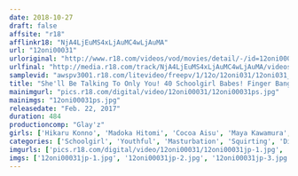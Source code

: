```yaml
---
date: 2018-10-27
draft: false
affsite: "r18"
afflinkr18: "NjA4LjEuMS4xLjAuMC4wLjAuMA"
url: "12oni00031"
urloriginal: "http://www.r18.com/videos/vod/movies/detail/-/id=12oni00031"
urlfinal: "http://media.r18.com/track/NjA4LjEuMS4xLjAuMC4wLjAuMA/videos/vod/movies/detail/-/id=12oni00031"
samplevid: "awspv3001.r18.com/litevideo/freepv/1/12o/12oni031/12oni031_dmb_w.mp4"
title: "She'll Be Talking To Only You! 40 Schoolgirl Babes! Finger Banging Dripping Wet Pussy Self Shot Masturbation 8 Hour Super Best Edition Best 4"
mainimgurl: "pics.r18.com/digital/video/12oni00031/12oni00031ps.jpg"
mainimgs: "12oni00031ps.jpg"
releasedate: "Feb. 22, 2017"
duration: 484
productioncomp: "Glay'z"
girls: ['Hikaru Konno', 'Madoka Hitomi', 'Cocoa Aisu', 'Maya Kawamura', 'Aya Miyazaki', 'Ayane Suzukawa', 'Nana Hiiragi\n(Miku Hayama)', 'Airi Natsume', 'Umi Hirose', 'Sesera Harukawa']
categories: ['Schoolgirl', 'Youthful', 'Masturbation', 'Squirting', 'Dirty Talk', 'Fingering', 'Compilation', 'Over 4 Hours', 'Hi-Def']
imgurls: ['pics.r18.com/digital/video/12oni00031/12oni00031jp-1.jpg', 'pics.r18.com/digital/video/12oni00031/12oni00031jp-2.jpg', 'pics.r18.com/digital/video/12oni00031/12oni00031jp-3.jpg', 'pics.r18.com/digital/video/12oni00031/12oni00031jp-4.jpg', 'pics.r18.com/digital/video/12oni00031/12oni00031jp-5.jpg', 'pics.r18.com/digital/video/12oni00031/12oni00031jp-6.jpg', 'pics.r18.com/digital/video/12oni00031/12oni00031jp-7.jpg', 'pics.r18.com/digital/video/12oni00031/12oni00031jp-8.jpg', 'pics.r18.com/digital/video/12oni00031/12oni00031jp-9.jpg', 'pics.r18.com/digital/video/12oni00031/12oni00031jp-10.jpg', 'pics.r18.com/digital/video/12oni00031/12oni00031jp-11.jpg', 'pics.r18.com/digital/video/12oni00031/12oni00031jp-12.jpg', 'pics.r18.com/digital/video/12oni00031/12oni00031jp-13.jpg', 'pics.r18.com/digital/video/12oni00031/12oni00031jp-14.jpg', 'pics.r18.com/digital/video/12oni00031/12oni00031jp-15.jpg', 'pics.r18.com/digital/video/12oni00031/12oni00031jp-16.jpg', 'pics.r18.com/digital/video/12oni00031/12oni00031jp-17.jpg', 'pics.r18.com/digital/video/12oni00031/12oni00031jp-18.jpg', 'pics.r18.com/digital/video/12oni00031/12oni00031jp-19.jpg', 'pics.r18.com/digital/video/12oni00031/12oni00031jp-20.jpg']
imgs: ['12oni00031jp-1.jpg', '12oni00031jp-2.jpg', '12oni00031jp-3.jpg', '12oni00031jp-4.jpg', '12oni00031jp-5.jpg', '12oni00031jp-6.jpg', '12oni00031jp-7.jpg', '12oni00031jp-8.jpg', '12oni00031jp-9.jpg', '12oni00031jp-10.jpg', '12oni00031jp-11.jpg', '12oni00031jp-12.jpg', '12oni00031jp-13.jpg', '12oni00031jp-14.jpg', '12oni00031jp-15.jpg', '12oni00031jp-16.jpg', '12oni00031jp-17.jpg', '12oni00031jp-18.jpg', '12oni00031jp-19.jpg', '12oni00031jp-20.jpg']
---
```


